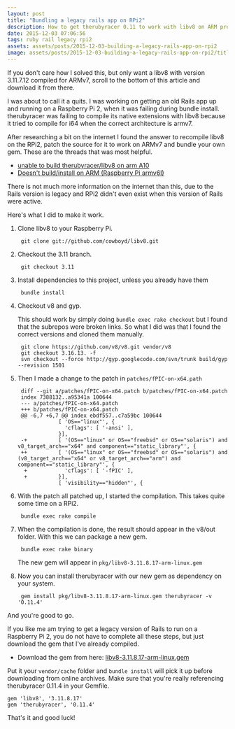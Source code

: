 ```yaml
---
layout: post
title: "Bundling a legacy rails app on RPi2"
description: How to get therubyracer 0.11 to work with libv8 on ARM processor architecture.
date: 2015-12-03 07:06:56
tags: ruby rail legacy rpi2 
assets: assets/posts/2015-12-03-building-a-legacy-rails-app-on-rpi2
image: assets/posts/2015-12-03-building-a-legacy-rails-app-on-rpi2/title.jpg
---
```


If you don't care how I solved this, but only want a libv8 with version 3.11.7.12 compiled for ARMv7, scroll to the bottom of this article and download it from there.

I was about to call it a quits. I was working on getting an old Rails app up and running on a Raspberry Pi 2, when it was failing during bundle install. therubyracer was failing to compile its native extensions with libv8 because it tried to compile for i64 when the correct architecture is armv7.

After researching a bit on the internet I found the answer to recompile libv8 on the RPi2, patch the source for it to work on ARMv7 and bundle your own gem. These are the threads that was most helpful.

* [unable to build therubyracer/libv8 on arm A10](https://github.com/cowboyd/therubyracer/issues/255)
* [Doesn't build/install on ARM (Raspberry Pi armv6I)](https://github.com/cowboyd/therubyracer/issues/257)

There is not much more information on the internet than this, due to the Rails version is legacy and RPi2 didn't even exist when this version of Rails were active.

Here's what I did to make it work.

1. Clone libv8 to your Raspberry Pi.

        git clone git://github.com/cowboyd/libv8.git

2. Checkout the 3.11 branch.

        git checkout 3.11

3. Install dependencies to this project, unless you already have them

        bundle install

4. Checkout v8 and gyp.

    This should work by simply doing `bundle exec rake checkout` but I found that the subrepos were broken links. So what I did was that I found the correct versions and cloned them manually.

        git clone https://github.com/v8/v8.git vendor/v8
        git checkout 3.16.13. -f
        svn checkout --force http://gyp.googlecode.com/svn/trunk build/gyp --revision 1501

5. Then I made a change to the patch in `patches/fPIC-on-x64.path` 

        diff --git a/patches/fPIC-on-x64.patch b/patches/fPIC-on-x64.patch
        index 7388132..a95341a 100644
        --- a/patches/fPIC-on-x64.patch
        +++ b/patches/fPIC-on-x64.patch
        @@ -6,7 +6,7 @@ index ebdf557..c7a59bc 100644
                    [ 'OS=="linux"', {
                      'cflags': [ '-ansi' ],
                    }],
        -+          [ '(OS=="linux" or OS=="freebsd" or OS=="solaris") and v8_target_arch=="x64" and component=="static_library"', {
        ++          [ '(OS=="linux" or OS=="freebsd" or OS=="solaris") and (v8_target_arch=="x64" or v8_target_arch=="arm") and component=="static_library"', {
         +            'cflags': [ '-fPIC' ],
         +          }],
                    [ 'visibility=="hidden"', {

6. With the patch all patched up, I started the compilation. This takes quite some time on a RPi2.

        bundle exec rake compile

7. When the compilation is done, the result should appear in the v8/out folder. With this we can package a new gem.

        bundle exec rake binary

    The new gem will appear in `pkg/libv8-3.11.8.17-arm-linux.gem`

8. Now you can install therubyracer with our new gem as dependency on your system.

        gem install pkg/libv8-3.11.8.17-arm-linux.gem therubyracer -v '0.11.4'

And you're good to go.

If you like me am trying to get a legacy version of Rails to run on a Raspberry Pi 2, you do not have to complete all these steps, but just download the gem that I've already compiled.

* Download the gem from here: [libv8-3.11.8.17-arm-linux.gem](https://github.com/rubriks/r3pl4y/tree/master/vendor/cache)

Put it your `vendor/cache` folder and `bundle install` will pick it up before downloading from online archives. Make sure that you're really referencing therubyracer 0.11.4 in your Gemfile.

    gem 'libv8', '3.11.8.17'
    gem 'therubyracer', '0.11.4'

That's it and good luck!

